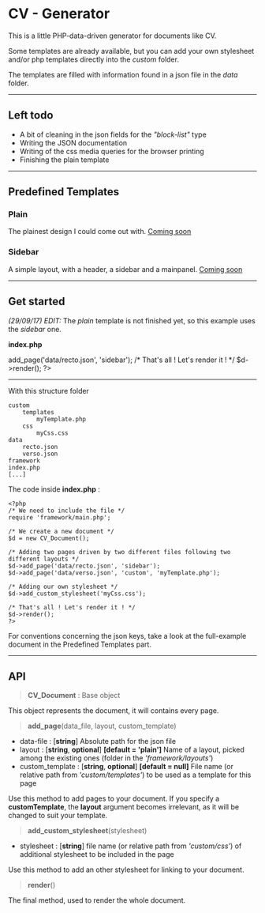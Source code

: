# CV - Generator

This is a little PHP-data-driven generator for documents like CV.

Some templates are already available, but you can add your own stylesheet and/or php templates directly into the *custom* folder.

The templates are filled with information found in a json file in the *data* folder.

---

## Left todo

- A bit of cleaning in the json fields for the *"block-list"* type
- Writing the JSON documentation
- Writing of the css media queries for the browser printing
- Finishing the plain template

---

## Predefined Templates

### Plain
The plainest design I could come out with.
[Coming soon](plouf "Glimpse coming soon")

### Sidebar
A simple layout, with a header, a sidebar and a mainpanel.
[Coming soon](plouf "Glimpse coming soon")

---

## Get started

*(29/09/17) EDIT:* The *plain* template is not finished yet, so this example uses the *sidebar* one.

**index.php**

<?php
/* We need to include the file */
require_once 'framework/main.php';

/* We create a new document */
$d = new CV_Document();

/* Adding a new page, driven by the recto.json file, with a 'sidebar' layout */
$d->add_page('data/recto.json', 'sidebar');

/* That's all ! Let's render it ! */
$d->render();
?>

---

With this structure folder

```
custom
	templates
		myTemplate.php
	css
		myCss.css
data
	recto.json
	verso.json
framework
index.php
[...]
```

The code inside **index.php** :
```
<?php
/* We need to include the file */
require 'framework/main.php';

/* We create a new document */
$d = new CV_Document();

/* Adding two pages driven by two different files following two different layouts */
$d->add_page('data/recto.json', 'sidebar');
$d->add_page('data/verso.json', 'custom', 'myTemplate.php');

/* Adding our own stylesheet */
$d->add_custom_stylesheet('myCss.css');

/* That's all ! Let's render it ! */
$d->render();
?>
```

For conventions concerning the json keys, take a look at the full-example document in the Predefined Templates part.

---

## API

> **CV_Document** : Base object

This object represents the document, it will contains every page.



> **add_page**(data_file, layout, custom_template)
>
-	data-file : [**string**]
Absolute path for the json file
-	layout : [**string**, **optional**] **[default = 'plain']**
Name of a layout, picked among the existing ones (folder in the *'framework/layouts'*) 
-	custom_template : [**string**, **optional**] **[default = null]**
File name (or relative path from *'custom/templates'*) to be used as a template for this page

Use this method to add pages to your document.
If you specify a **customTemplate**, the **layout** argument becomes irrelevant, as it will be changed to suit your template.



> **add_custom_stylesheet**(stylesheet)
> 
-	stylesheet : [**string**] file name (or relative path from *'custom/css'*) of additional stylesheet to be included in the page

Use this method to add an other stylesheet for linking to your document.



>**render**()

The final method, used to render the whole document.


